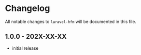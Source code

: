 # Changelog

All notable changes to `laravel-hfm` will be documented in this file.

## 1.0.0 - 202X-XX-XX

- initial release

